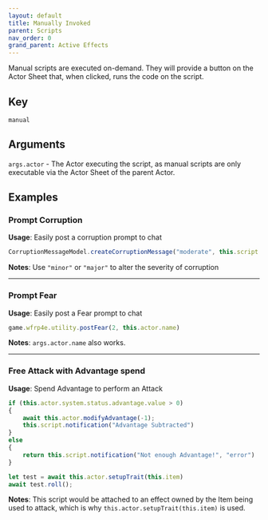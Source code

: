 ```yaml
---
layout: default
title: Manually Invoked
parent: Scripts
nav_order: 0
grand_parent: Active Effects
---
```

Manual scripts are executed on-demand. They will provide a button on the Actor Sheet that, when clicked, runs the code on the script. 

## Key
`manual`

## Arguments 

`args.actor` - The Actor executing the script, as manual scripts are only executable via the Actor Sheet of the parent Actor. 

## Examples


### Prompt Corruption

**Usage**: Easily post a corruption prompt to chat

```js
CorruptionMessageModel.createCorruptionMessage("moderate", this.script.getChatData())
```

**Notes**: Use `"minor"` or `"major"` to alter the severity of corruption

---

### Prompt Fear

**Usage**: Easily post a Fear prompt to chat

```js
game.wfrp4e.utility.postFear(2, this.actor.name)
```

**Notes**: `args.actor.name` also works.

---

### Free Attack with Advantage spend

**Usage**: Spend Advantage to perform an Attack

```js
if (this.actor.system.status.advantage.value > 0)
{
    await this.actor.modifyAdvantage(-1);
    this.script.notification("Advantage Subtracted")
}
else 
{
    return this.script.notification("Not enough Advantage!", "error")
}

let test = await this.actor.setupTrait(this.item)
await test.roll();
```

**Notes**: This script would be attached to an effect owned by the Item being used to attack, which is why `this.actor.setupTrait(this.item)` is used. 